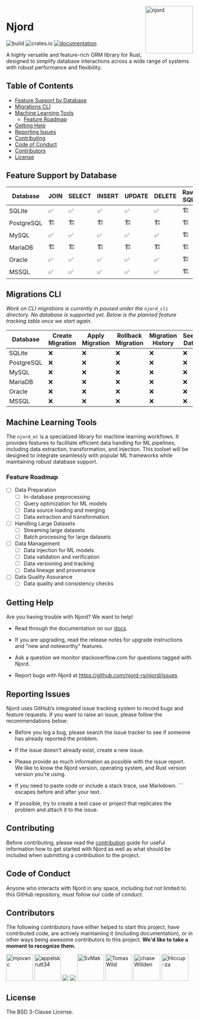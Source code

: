 <img align="right" width="128" height="128" alt="njord" src="https://github.com/njord-rs/njord/blob/78d13f9143f5b99dedab7f2561b9fb0e8ca2b902/resources/logo.png">

# Njord <!-- omit in toc -->

![build](https://img.shields.io/github/actions/workflow/status/njord-rs/njord/core.yml?branch=master)
![crates.io](https://img.shields.io/crates/v/njord.svg)
[![documentation](https://img.shields.io/badge/docs-njord-blue?logo=rust)](https://docs.rs/njord/latest/)

A highly versatile and feature-rich ORM library for Rust, designed to simplify database interactions across a wide range of systems with robust performance and flexibility.

## Table of Contents <!-- omit in toc -->

- [Feature Support by Database](#feature-support-by-databases)
- [Migrations CLI](#migrations-cli)
- [Machine Learning Tools](#machine-learning-tools)
  - [Feature Roadmap](#feature-roadmap)
- [Getting Help](#getting-help)
- [Reporting Issues](#reporting-issues)
- [Contributing](#contributing)
- [Code of Conduct](#code-of-conduct)
- [Contributors](#contributors)
- [License](#license)

## Feature Support by Database

| Database         | JOIN | SELECT | INSERT | UPDATE | DELETE | Raw SQL | Transactions |
|------------------|------|--------|--------|--------|--------|---------|----------|
| SQLite           | ✅    | ✅      | ✅      | ✅      | ✅      | 🏗️     | 🏗         |
| PostgreSQL       | 🏗️  | 🏗️    | 🏗️    | 🏗️    | 🏗️    | 🏗️     | 🏗️      |
| MySQL            | ✅    | ✅      | ✅      | ✅      | ✅      | 🏗️     | 🏗         |
| MariaDB          | 🏗️  | 🏗️    | 🏗️    | 🏗️    | 🏗️    | 🏗️     | 🏗️      |
| Oracle           | ✅    | ✅      | ✅      | ✅      | ✅      | 🏗️     | 🏗         |
| MSSQL            | ✅    | ✅      | ✅      | ✅      | ✅      | 🏗️     | 🏗         |

## Migrations CLI

_Work on CLI migrations is currently in paused under the `njord_cli` directory. No database is supported yet. Below is the planned feature tracking table once we start again._

| Database         | Create Migration | Apply Migration | Rollback Migration | Migration History | Seed Data | Schema Diffing |
|------------------|------------------|-----------------|--------------------|-------------------|-----------|----------------|
| SQLite           | ❌                | ❌               | ❌                  | ❌                 | ❌         | ❌              |
| PostgreSQL       | ❌                | ❌               | ❌                  | ❌                 | ❌         | ❌              |
| MySQL            | ❌                | ❌               | ❌                  | ❌                 | ❌         | ❌              |
| MariaDB          | ❌                | ❌               | ❌                  | ❌                 | ❌         | ❌              |
| Oracle           | ❌                | ❌               | ❌                  | ❌                 | ❌         | ❌              |
| MSSQL            | ❌                | ❌               | ❌                  | ❌                 | ❌         | ❌              |

## Machine Learning Tools

The `njord_ml` is a specialized library for machine learning workflows.
It provides features to facilitate efficient data handling for ML pipelines, including data extraction, transformation, and injection.
This toolset will be designed to integrate seamlessly with popular ML frameworks while maintaining robust database support.

### Feature Roadmap

- [ ] Data Preparation
    - [ ] In-database preprocessing
    - [ ] Query optimization for ML models
    - [ ] Data source loading and merging
    - [ ] Data extraction and transformation
- [ ] Handling Large Datasets
  - [ ] Streaming large datasets
  - [ ] Batch processing for large datasets
- [ ] Data Management
  - [ ] Data injection for ML models
  - [ ] Data validation and verification
  - [ ] Data versioning and tracking
  - [ ] Data lineage and provenance
- [ ] Data Quality Assurance
  - [ ] Data quality and consistency checks

## Getting Help

Are you having trouble with Njord? We want to help!

- Read through the documentation on our [docs](https://docs.rs/njord/latest/njord/).

- If you are upgrading, read the release notes for upgrade instructions and "new and noteworthy" features.

- Ask a question we monitor stackoverflow.com for questions tagged with Njord.

- Report bugs with Njord at https://github.com/njord-rs/njord/issues.

## Reporting Issues

Njord uses GitHub’s integrated issue tracking system to record bugs and feature requests. If you want to raise an issue, please follow the recommendations below:

- Before you log a bug, please search the issue tracker to see if someone has already reported the problem.

- If the issue doesn’t already exist, create a new issue.

- Please provide as much information as possible with the issue report. We like to know the Njord version, operating system, and Rust version version you’re using.

- If you need to paste code or include a stack trace, use Markdown. ``` escapes before and after your text.

- If possible, try to create a test case or project that replicates the problem and attach it to the issue.

## Contributing

Before contributing, please read the [contribution](https://github.com/njord-rs/njord/blob/master/CONTRIBUTING.md) guide for useful information how to get started with Njord as well as what should be included when submitting a contribution to the project.

## Code of Conduct

Anyone who interacts with Njord in any space, including but not limited to this GitHub repository, must follow our code of conduct.

## Contributors

The following contributors have either helped to start this project, have contributed
code, are actively maintaining it (including documentation), or in other ways
being awesome contributors to this project. **We'd like to take a moment to recognize them.**

[<img src="https://github.com/mjovanc.png?size=72" alt="mjovanc" width="72">](https://github.com/mjovanc)
[<img src="https://github.com/appelskrutt34.png?size=72" alt="appelskrutt34" width="72">](https://github.com/appelskrutt34)
[<img src="https://avatars.githubusercontent.com/u/23294573?v=4&size=72">](https://github.com/ahsentekd)
[<img src="https://avatars.githubusercontent.com/u/167654108?v=4&size=72">](https://github.com/chinmer)
[<img src="https://github.com/SvMak.png?size=72" alt="SvMak" width="72">](https://github.com/SvMak)
[<img src="https://github.com/TomasWild.png?size=72" alt="TomasWild" width="72">](https://github.com/TomasWild)
[<img src="https://github.com/chaseWillden.png?size=72" alt="chaseWillden" width="72">](https://github.com/chaseWillden)
[<img src="https://github.com/Hiccup-za.png?size=72" alt="Hiccup-za" width="72">](https://github.com/Hiccup-za)

## License

The BSD 3-Clause License.
